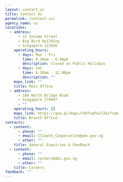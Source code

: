 ```yaml
---
layout: contact_us
title: Contact Us
permalink: /contact-us/
agency_name: us
locations:
  - address:
      - 31 Sesame Street
      - Big Bird Building
      - Singapore 123456
    operating_hours:
      - days: Mon - Fri
        time: 8.30am - 6.00pm
        description: Closed on Public Holidays
      - days: Sat
        time: 8.30am - 12.00pm
        description: ""
    maps_link: ""
    title: Main Office
  - address:
      - 109 North Bridge Road
      - Singapore 179097
      - ""
    operating_hours: []
    maps_link: https://goo.gl/maps/C8VfxphGxT2GsfcaA
    title: Branch Office
contacts:
  - content:
      - phone: ""
      - email: Climate_Cooperation@pmo.gov.sg
      - other: ""
    title: General Enquiries & Feedback
  - content:
      - phone: ""
      - email: careers@abc.gov.sg
      - other: ""
    title: Careers
feedback: ""
---
```

